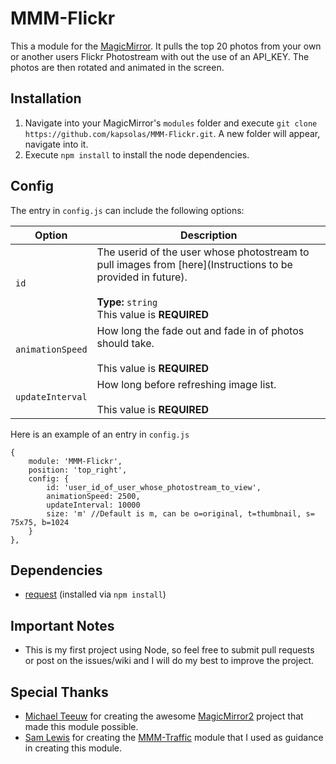 # MMM-Flickr
This a module for the [MagicMirror](https://github.com/MichMich/MagicMirror/tree/develop). It pulls the top 20 photos from your own or another users Flickr Photostream with out the use of an API_KEY. The photos are then rotated and animated in the screen.

## Installation
1. Navigate into your MagicMirror's `modules` folder and execute `git clone https://github.com/kapsolas/MMM-Flickr.git`. A new folder will appear, navigate into it.
2. Execute `npm install` to install the node dependencies.

## Config
The entry in `config.js` can include the following options:


|Option|Description|
|---|---|
|`id`|The userid of the user whose photostream to pull images from [here](Instructions to be provided in future).<br><br>**Type:** `string`<br>This value is **REQUIRED**|
|`animationSpeed`|How long the fade out and fade in of photos should take.<br><br>This value is **REQUIRED**|
|`updateInterval`|How long before refreshing image list.<br><br>This value is **REQUIRED**|

Here is an example of an entry in `config.js`
```
{
	module: 'MMM-Flickr',
	position: 'top_right',
	config: {
		id: 'user_id_of_user_whose_photostream_to_view',
		animationSpeed: 2500,
		updateInterval: 10000
		size: 'm' //Default is m, can be o=original, t=thumbnail, s= 75x75, b=1024
	}
},
```

## Dependencies
- [request](https://www.npmjs.com/package/request) (installed via `npm install`)

## Important Notes
- This is my first project using Node, so feel free to submit pull requests or post on the issues/wiki and I will do my best to improve the project.

## Special Thanks
- [Michael Teeuw](https://github.com/MichMich) for creating the awesome [MagicMirror2](https://github.com/MichMich/MagicMirror/tree/develop) project that made this module possible.
- [Sam Lewis](https://github.com/SamLewis0602/) for creating the [MMM-Traffic](https://github.com/SamLewis0602/MMM-Traffic) module that I used as guidance in creating this module.
